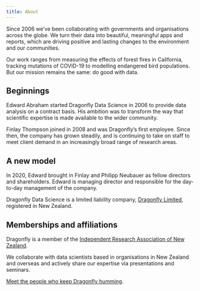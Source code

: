 ```yaml
---
title: About
---
```


Since 2006 we’ve been collaborating with governments and organisations across
the globe. We turn their data into beautiful, meaningful apps and reports, which
 are driving positive and lasting changes to the environment and our communities.

Our work ranges from measuring the effects of forest fires in California,
tracking mutations of COVID-19 to modelling endangered bird populations. But our
mission remains the same: do good with data.

## Beginnings

Edward Abraham started Dragonfly Data Science in 2006 to provide data analysis
on a contract basis. His ambition was to transform the way that scientific
expertise is made available to the wider community.

Finlay Thompson joined in 2008 and was Dragonfly’s first employee.  Since then,
 the company has grown steadily, and is continuing to take on staff to meet
 client demand in an increasingly broad range of research areas.

## A new model

In 2020, Edward brought in Finlay and Philipp Neubauer as fellow directors and
shareholders. Edward is managing director and responsible for the
 day-to-day management of the company.

Dragonfly Data Science is a limited liability company, [Dragonfly Limited](https://app.companiesoffice.govt.nz/companies/app/ui/pages/companies/1805310/),
registered in New Zealand.

## Memberships and affiliations

Dragonfly is a member of the [Independent Research Association of New Zealand](https://www.iranz.org.nz/).

We collaborate with data scientists based in organisations in New Zealand and
overseas and actively share our expertise via presentations and seminars.

[Meet the people who keep Dragonfly humming](/people/).
